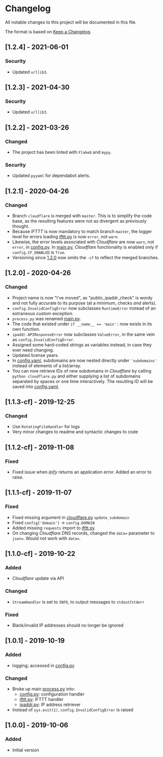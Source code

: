 # Changelog
All notable changes to this project will be documented in this file.

The format is based on [Keep a Changelog](https://keepachangelog.com/en/1.0.0/).

## [1.2.4] - 2021-06-01
### Security
- Updated `urllib3`.

## [1.2.3] - 2021-04-30
### Security
- Updated `urllib3`.

## [1.2.2] - 2021-03-26
### Changed
- The project has been linted with `Flake8` and `mypy`.

### Security
- Updated `pyyaml` for dependabot alerts.

## [1.2.1] - 2020-04-26
### Changed
- Branch `cloudflare` is merged with `master`. This is to simplify the code base, as the resulting features were not as divergent as previously thought.
- Because *IFTTT* is now mandatory to match branch `master`, the logger level for errors loading [ifttt.py] is now `error`, not `warn`.
- Likewise, the error levels associated with *Cloudflare* are now `warn`, not `error`, in [config.py]. In [main.py], *Cloudflare* functionality is enabled only if `config.CF_ENABLED` is `True`.
- Versioning since [1.2.0](#120---2020-04-26) now omits the `-cf` to reflect the merged branches.

## [1.2.0] - 2020-04-26
### Changed
- Project name is now "I've moved", as "public_ipaddr_check" is wordy and not fully accurate to its purpose (at a minimum, checks *and* alerts).
- `config.InvalidConfigError` now subclasses `RuntimeError` instead of an extraneous custom exception.
- `process.py` was renamed [main.py].
- The code that existed under `if __name__ == 'main':` now exists in its own function.
- `ipaddr.APIResponseError` now subclasses `ValueError`, in the same vein as `config.InvalidConfigError`.
- Assigned some hard-coded strings as variables instead, in case they ever need changing.
- Updated license years.
- In [config.yaml], subdomains are now nested directly under `'subdomains'` instead of elements of a list/array.
- You can now retrieve IDs of new subdomains in *Cloudflare* by calling `python cloudflare.py` and either supplying a list of subdomains separated by spaces or one time interactively. The resulting ID will be saved into [config.yaml].

## [1.1.3-cf] - 2019-12-25
### Changed
- Use `RotatingFileHandler` for logs
- Very minor changes to readme and syntactic changes to code

## [1.1.2-cf] - 2019-11-08
### Fixed
- Fixed issue when *ipify* returns an application error. Added an error to raise.

## [1.1.1-cf] - 2019-11-07
### Fixed
- Fixed missing argument in [cloudflare.py] `update_subdomain`
- Fixed `config['domain']` -> `config.DOMAIN`
- Added missing `requests` import to [ifttt.py]
- On changing *Cloudflare* DNS records, changed the `data=` parameter to `json=`. Would not work with `data=`.

## [1.1.0-cf] - 2019-10-22
### Added
- *Cloudflare* update via API

### Changed
- `StreamHandler` is set to `INFO`, to output messages to `stdout`/`stderr`

### Fixed
- Blank/invalid IP addresses should no longer be ignored

## [1.0.1] - 2019-10-19
### Added
- logging; accessed in [config.py]

### Changed
- Broke up main [process.py] into:
    - [config.py]: configuration handler
    - [ifttt.py]: IFTTT handler
    - [ipaddr.py]: IP address retriever
- Instead of `sys.exit(1)`, `config.InvalidConfigError` is raised

## [1.0.0] - 2019-10-06
### Added
- Initial version

[config.yaml]: config.yaml.example
[cloudflare.py]: cloudflare.py
[config.py]: config.py
[ifttt.py]: ifttt.py
[ipaddr.py]: ipaddr.py
[main.py]: main.py
[process.py]: main.py
